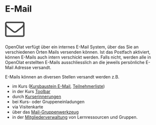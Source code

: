 # E-Mail

![Mail Icon](assets/contact.png)

OpenOlat verfügt über ein internes E-Mail System, über das Sie an
verschiedenen Orten Mails versenden können. Ist das Postfach aktiviert, können
E-Mails auch intern verschickt werden. Falls nicht, werden alle in OpenOlat
erstellten E-Mails ausschliesslich an die jeweils persönliche E-Mail Adresse
versandt.

E-Mails können an diversen Stellen versandt werden z.B.

  * im Kurs ([Kursbaustein E-Mail](../learningresources/Course_Element_EMail.de.md), [Teilnehmerliste](../learningresources/Course_Element_Participant_List.de.md))
  * in der Kurs [Toolbar](../learningresources/Using_Additional_Course_Features.de.md)
  * durch [Kurserinnerungen](../learningresources/Course_Reminders.de.md)
  * bei Kurs- oder Gruppeneinladungen
  * via Visitenkarte
  * über das [Mail-Gruppenwerkzeug](../groups/Group_Administration.de.md)
  * in der [Mitgliederverwaltung](../learningresources/Members_management.de.md) von Lernressourcen und Gruppen.

